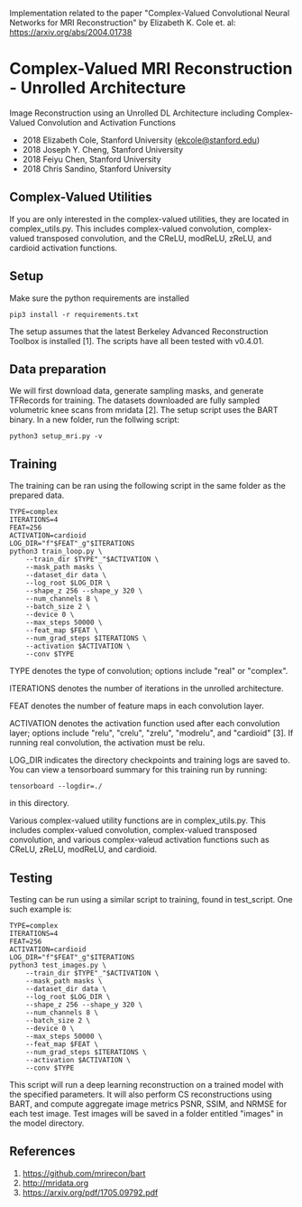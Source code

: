 Implementation related to the paper "Complex-Valued Convolutional Neural Networks for MRI Reconstruction" by Elizabeth K. Cole et. al: https://arxiv.org/abs/2004.01738

# Complex-Valued MRI Reconstruction - Unrolled Architecture
Image Reconstruction using an Unrolled DL Architecture including Complex-Valued Convolution and Activation Functions
* 2018 Elizabeth Cole, Stanford University (ekcole@stanford.edu)
* 2018 Joseph Y. Cheng, Stanford University
* 2018 Feiyu Chen, Stanford University
* 2018 Chris Sandino, Stanford University

## Complex-Valued Utilities
If you are only interested in the complex-valued utilities, they are located in complex_utils.py. This includes complex-valued convolution, complex-valued transposed convolution, and the CReLU, modReLU, zReLU, and cardioid activation functions.

## Setup
Make sure the python requirements are installed

    pip3 install -r requirements.txt

The setup assumes that the latest Berkeley Advanced Reconstruction Toolbox is installed [1]. The scripts have all been tested with v0.4.01.

## Data preparation
We will first download data, generate sampling masks, and generate TFRecords for training. The datasets downloaded are fully sampled volumetric knee scans from mridata [2]. The setup script uses the BART binary. In a new folder, run the follwing script:

    python3 setup_mri.py -v

## Training
The training can be ran using the following script in the same folder as the prepared data.

    TYPE=complex
    ITERATIONS=4
    FEAT=256
    ACTIVATION=cardioid
    LOG_DIR="f"$FEAT"_g"$ITERATIONS
    python3 train_loop.py \
        --train_dir $TYPE"_"$ACTIVATION \
        --mask_path masks \
        --dataset_dir data \
        --log_root $LOG_DIR \
        --shape_z 256 --shape_y 320 \
        --num_channels 8 \
        --batch_size 2 \
        --device 0 \
        --max_steps 50000 \
        --feat_map $FEAT \
        --num_grad_steps $ITERATIONS \
        --activation $ACTIVATION \
        --conv $TYPE

TYPE denotes the type of convolution; options include "real" or "complex".

ITERATIONS denotes the number of iterations in the unrolled architecture.

FEAT denotes the number of feature maps in each convolution layer.

ACTIVATION denotes the activation function used after each convolution layer; options include "relu", "crelu", "zrelu", "modrelu", and "cardioid" [3].
If running real convolution, the activation must be relu.

LOG_DIR indicates the directory checkpoints and training logs are saved to. You can view a tensorboard summary for this training run by running:

    tensorboard --logdir=./

in this directory.

Various complex-valued utility functions are in complex_utils.py. This includes complex-valued convolution, complex-valued transposed convolution, and various complex-valeud activation functions such as CReLU, zReLU, modReLU, and cardioid.

## Testing
Testing can be run using a similar script to training, found in test_script. One such example is:

    TYPE=complex
    ITERATIONS=4
    FEAT=256
    ACTIVATION=cardioid
    LOG_DIR="f"$FEAT"_g"$ITERATIONS
    python3 test_images.py \
        --train_dir $TYPE"_"$ACTIVATION \
        --mask_path masks \
        --dataset_dir data \
        --log_root $LOG_DIR \
        --shape_z 256 --shape_y 320 \
        --num_channels 8 \
        --batch_size 2 \
        --device 0 \
        --max_steps 50000 \
        --feat_map $FEAT \
        --num_grad_steps $ITERATIONS \
        --activation $ACTIVATION \
        --conv $TYPE

This script will run a deep learning reconstruction on a trained model with the specified parameters. It will also perform CS reconstructions using BART, and compute aggregate image metrics PSNR, SSIM, and NRMSE for each test image. Test images will be saved
in a folder entitled "images" in the model directory.

## References
1. https://github.com/mrirecon/bart
2. http://mridata.org
3. https://arxiv.org/pdf/1705.09792.pdf 
